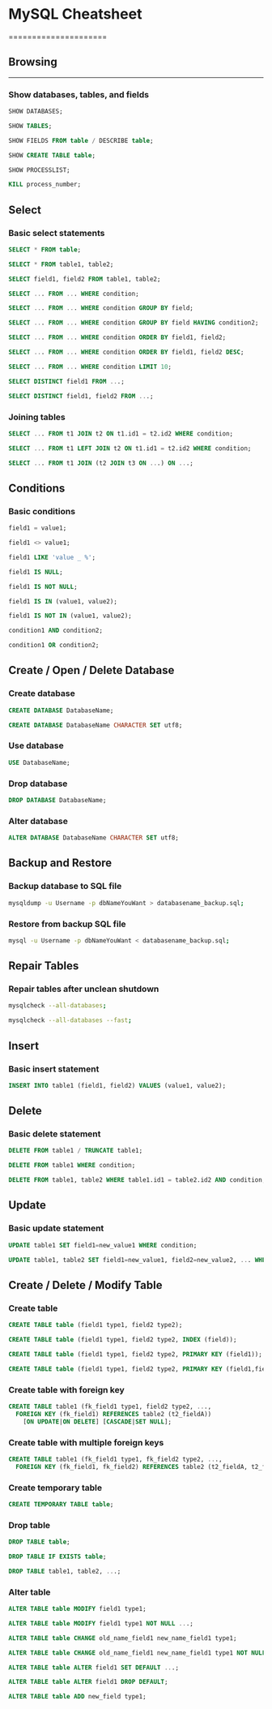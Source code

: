 
# MySQL Cheatsheet

=====================

## Browsing

-----------

### Show databases, tables, and fields

```sql
SHOW DATABASES;

SHOW TABLES;

SHOW FIELDS FROM table / DESCRIBE table;

SHOW CREATE TABLE table;

SHOW PROCESSLIST;

KILL process_number;
```

## Select

### Basic select statements

```sql
SELECT * FROM table;

SELECT * FROM table1, table2;

SELECT field1, field2 FROM table1, table2;

SELECT ... FROM ... WHERE condition;

SELECT ... FROM ... WHERE condition GROUP BY field;

SELECT ... FROM ... WHERE condition GROUP BY field HAVING condition2;

SELECT ... FROM ... WHERE condition ORDER BY field1, field2;

SELECT ... FROM ... WHERE condition ORDER BY field1, field2 DESC;

SELECT ... FROM ... WHERE condition LIMIT 10;

SELECT DISTINCT field1 FROM ...;

SELECT DISTINCT field1, field2 FROM ...;
```

### Joining tables

```sql
SELECT ... FROM t1 JOIN t2 ON t1.id1 = t2.id2 WHERE condition;

SELECT ... FROM t1 LEFT JOIN t2 ON t1.id1 = t2.id2 WHERE condition;

SELECT ... FROM t1 JOIN (t2 JOIN t3 ON ...) ON ...;
```

## Conditions

### Basic conditions

```sql
field1 = value1;

field1 <> value1;

field1 LIKE 'value _ %';

field1 IS NULL;

field1 IS NOT NULL;

field1 IS IN (value1, value2);

field1 IS NOT IN (value1, value2);

condition1 AND condition2;

condition1 OR condition2;
```

## Create / Open / Delete Database

### Create database

```sql
CREATE DATABASE DatabaseName;

CREATE DATABASE DatabaseName CHARACTER SET utf8;
```

### Use database

```sql
USE DatabaseName;
```

### Drop database

```sql
DROP DATABASE DatabaseName;
```

### Alter database

```sql
ALTER DATABASE DatabaseName CHARACTER SET utf8;
```

## Backup and Restore

### Backup database to SQL file

```bash
mysqldump -u Username -p dbNameYouWant > databasename_backup.sql;
```

### Restore from backup SQL file

```bash
mysql -u Username -p dbNameYouWant < databasename_backup.sql;
```

## Repair Tables

### Repair tables after unclean shutdown

```bash
mysqlcheck --all-databases;

mysqlcheck --all-databases --fast;
```

## Insert

### Basic insert statement

```sql
INSERT INTO table1 (field1, field2) VALUES (value1, value2);
```

## Delete

### Basic delete statement

```sql
DELETE FROM table1 / TRUNCATE table1;

DELETE FROM table1 WHERE condition;

DELETE FROM table1, table2 WHERE table1.id1 = table2.id2 AND condition;
```

## Update

### Basic update statement

```sql
UPDATE table1 SET field1=new_value1 WHERE condition;

UPDATE table1, table2 SET field1=new_value1, field2=new_value2, ... WHERE table1.id1 = table2.id2 AND condition;
```

## Create / Delete / Modify Table

### Create table

```sql
CREATE TABLE table (field1 type1, field2 type2);

CREATE TABLE table (field1 type1, field2 type2, INDEX (field));

CREATE TABLE table (field1 type1, field2 type2, PRIMARY KEY (field1));

CREATE TABLE table (field1 type1, field2 type2, PRIMARY KEY (field1,field2));
```

### Create table with foreign key

```sql
CREATE TABLE table1 (fk_field1 type1, field2 type2, ...,
  FOREIGN KEY (fk_field1) REFERENCES table2 (t2_fieldA)) 
    [ON UPDATE|ON DELETE] [CASCADE|SET NULL];
```

### Create table with multiple foreign keys

```sql
CREATE TABLE table1 (fk_field1 type1, fk_field2 type2, ...,
  FOREIGN KEY (fk_field1, fk_field2) REFERENCES table2 (t2_fieldA, t2_fieldB));
```

### Create temporary table

```sql
CREATE TEMPORARY TABLE table;
```

### Drop table

```sql
DROP TABLE table;

DROP TABLE IF EXISTS table;

DROP TABLE table1, table2, ...;
```

### Alter table

```sql
ALTER TABLE table MODIFY field1 type1;

ALTER TABLE table MODIFY field1 type1 NOT NULL ...;

ALTER TABLE table CHANGE old_name_field1 new_name_field1 type1;

ALTER TABLE table CHANGE old_name_field1 new_name_field1 type1 NOT NULL ...;

ALTER TABLE table ALTER field1 SET DEFAULT ...;

ALTER TABLE table ALTER field1 DROP DEFAULT;

ALTER TABLE table ADD new_field type1;
```

